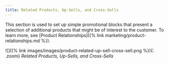 ```yaml
---
title: Related Products, Up-Sells, and Cross-Sells
---
```


This section is used to set up simple promotional blocks that present a selection of additional products that might be of interest to the customer. To learn more, see [Product Relationships]({% link marketing/product-relationships.md %}).

![]({% link images/images/product-related-up-sell-cross-sell.png %}){: .zoom}
_Related Products, Up-Sells, and Cross-Sells_
